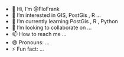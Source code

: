- 👋 Hi, I’m @FloFrank
- 👀 I’m interested in GIS, PostGis , R ... 
- 🌱 I’m currently learning PostGis , R , Python
- 💞️ I’m looking to collaborate on ...
- 📫 How to reach me ...
- 😄 Pronouns: ...
- ⚡ Fun fact: ...

<!---
FloFrank/FloFrank is a ✨ special ✨ repository because its `README.md` (this file) appears on your GitHub profile.
You can click the Preview link to take a look at your changes.
--->
